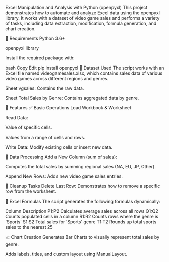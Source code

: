 Excel Manipulation and Analysis with Python (openpyxl)
This project demonstrates how to automate and analyze Excel data using the openpyxl library. It works with a dataset of video game sales and performs a variety of tasks, including data extraction, modification, formula generation, and chart creation.

🔧 Requirements
Python 3.6+

openpyxl library

Install the required package with:

bash
Copy
Edit
pip install openpyxl
📁 Dataset Used
The script works with an Excel file named videogamesales.xlsx, which contains sales data of various video games across different regions and genres.

Sheet vgsales: Contains the raw data.

Sheet Total Sales by Genre: Contains aggregated data by genre.

🚀 Features
✅ Basic Operations
Load Workbook & Worksheet

Read Data:

Value of specific cells.

Values from a range of cells and rows.

Write Data: Modify existing cells or insert new data.

🧮 Data Processing
Add a New Column (sum of sales):

Computes the total sales by summing regional sales (NA, EU, JP, Other).

Append New Rows: Adds new video game sales entries.

🧹 Cleanup Tasks
Delete Last Row: Demonstrates how to remove a specific row from the worksheet.

📐 Excel Formulas
The script generates the following formulas dynamically:

Column	Description
P1:P2	Calculates average sales across all rows
Q1:Q2	Counts populated cells in a column
R1:R2	Counts rows where the genre is 'Sports'
S1:S2	Total sales for 'Sports' genre
T1:T2	Rounds up total sports sales to the nearest 25

📈 Chart Creation
Generates Bar Charts to visually represent total sales by genre.

Adds labels, titles, and custom layout using ManualLayout.

